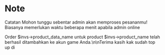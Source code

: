 # Note
Catatan
Mohon tunggu sebentar admin akan memproses pesananmu! Biasanya memerlukan waktu beberapa menit apabila admin online

Order $invs->product_data_name untuk product $invs->product_name telah berhasil ditambahkan ke akun game Anda.\n\nTerima kasih kak sudah top up di
